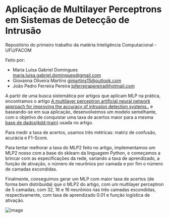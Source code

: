 # Aplicação de Multilayer Perceptrons em Sistemas de Detecção de Intrusão
Repositório do primeiro trabalho da matéria Inteligência Computacional - UFU/FACOM

Feito por:
- Maria Luísa Gabriel Domingues [maria.luisa.gabriel.domingues@gmail.com](maria.luisa.gabriel.domingues@gmail.com)
- Giovanna Oliveira Martins [gimartins15@outlook.com](gimartins15@outlook.com)
- João Pedro Ferreira Pereira [jpferreirapereira@hotmail.com](jpferreirapereira@hotmail.com)

A partir de uma busca sistemática por artigos que aplicam MLP na prática, encontramos o artigo [A multilayer perceptron artificial neural network approach for improving the accuracy of intrusion detection systems.](https://pdfs.semanticscholar.org/82b1/6b360d4bfc11c1da3d44ca797ac01be65024.pdf), e baseando-se em sua aplicação, desenvolvemos um modelo semelhante, com o objetivo de conquistar uma taxa de acertos maior para a mesma [base de dados(kdd-train)](https://www.kaggle.com/datasets/kiranmahesh/nslkdd/data) usada no artigo.

Para medir a taxa de acertos, usamos três métricas: matriz de confusão, acurácia e F1-Score.

Para tentar melhorar a taxa do MLP2 feito no artigo, implementamos um MLP2 nosso com a base do sklearn da linguagem Python, e começamos a brincar com as especificações da rede, variando a taxa de aprendizado, a função de ativação, o número de neurônios por camada e por fim o número de camadas escondidas.

Finalmente, conseguimos gerar um MLP com maior taxa de acertos (de forma bem distribuída) que o MLP2 do artigo, com um multilayer perceptron de 5 camadas, com 32, 16 e 16 neurônios nas três camadas escondidas, respectivamente, com taxa de aprendizado 0.01 e função logística de ativação.

![image](https://github.com/user-attachments/assets/00c2ab9e-1042-476b-bfa0-902da8e61cfd)
